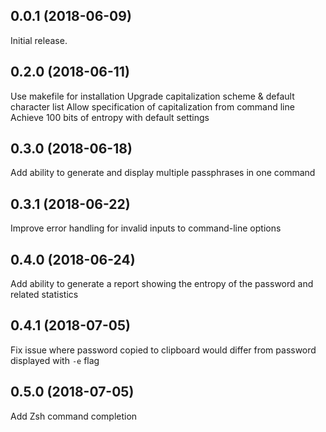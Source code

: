 ## 0.0.1 (2018-06-09)
Initial release.

## 0.2.0 (2018-06-11)
Use makefile for installation
Upgrade capitalization scheme & default character list
Allow specification of capitalization from command line
Achieve 100 bits of entropy with default settings

## 0.3.0 (2018-06-18)
Add ability to generate and display multiple passphrases in one command

## 0.3.1 (2018-06-22)
Improve error handling for invalid inputs to command-line options

## 0.4.0 (2018-06-24)
Add ability to generate a report showing the entropy of the password and related statistics

## 0.4.1 (2018-07-05)
Fix issue where password copied to clipboard would differ from password displayed with `-e` flag

## 0.5.0 (2018-07-05)
Add Zsh command completion
